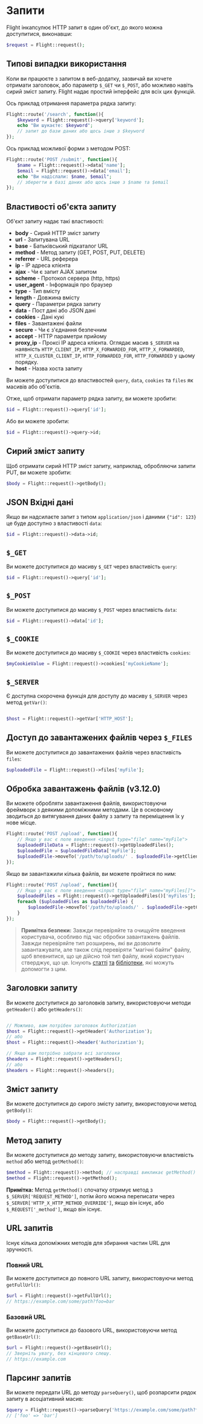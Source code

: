 # Запити

Flight інкапсулює HTTP запит в один об'єкт, до якого можна
доступитися, виконавши:

```php
$request = Flight::request();
```

## Типові випадки використання

Коли ви працюєте з запитом в веб-додатку, зазвичай ви
хочете отримати заголовок, або параметр `$_GET` чи `$_POST`, або можливо
навіть сирий зміст запиту. Flight надає простий інтерфейс для всіх цих функцій.

Ось приклад отримання параметра рядка запиту:

```php
Flight::route('/search', function(){
	$keyword = Flight::request()->query['keyword'];
	echo "Ви шукаєте: $keyword";
	// запит до бази даних або щось інше з $keyword
});
```

Ось приклад можливої форми з методом POST:

```php
Flight::route('POST /submit', function(){
	$name = Flight::request()->data['name'];
	$email = Flight::request()->data['email'];
	echo "Ви надіслали: $name, $email";
	// зберегти в базі даних або щось інше з $name та $email
});
```

## Властивості об'єкта запиту

Об'єкт запиту надає такі властивості:

- **body** - Сирий HTTP зміст запиту
- **url** - Запитувана URL
- **base** - Батьківський підкаталог URL
- **method** - Метод запиту (GET, POST, PUT, DELETE)
- **referrer** - URL реферера
- **ip** - IP адреса клієнта
- **ajax** - Чи є запит AJAX запитом
- **scheme** - Протокол сервера (http, https)
- **user_agent** - Інформація про браузер
- **type** - Тип вмісту
- **length** - Довжина вмісту
- **query** - Параметри рядка запиту
- **data** - Пост дані або JSON дані
- **cookies** - Дані кукі
- **files** - Завантажені файли
- **secure** - Чи є з'єднання безпечним
- **accept** - HTTP параметри прийому
- **proxy_ip** - Проксі IP адреса клієнта. Оглядає масив `$_SERVER` на наявність `HTTP_CLIENT_IP`, `HTTP_X_FORWARDED_FOR`, `HTTP_X_FORWARDED`, `HTTP_X_CLUSTER_CLIENT_IP`, `HTTP_FORWARDED_FOR`, `HTTP_FORWARDED` у цьому порядку.
- **host** - Назва хоста запиту

Ви можете доступитися до властивостей `query`, `data`, `cookies` та `files`
як масивів або об'єктів.

Отже, щоб отримати параметр рядка запиту, ви можете зробити:

```php
$id = Flight::request()->query['id'];
```

Або ви можете зробити:

```php
$id = Flight::request()->query->id;
```

## Сирий зміст запиту

Щоб отримати сирий HTTP зміст запиту, наприклад, обробляючи запити PUT,
ви можете зробити:

```php
$body = Flight::request()->getBody();
```

## JSON Вхідні дані

Якщо ви надсилаєте запит з типом `application/json` і даними `{"id": 123}`
це буде доступно з властивості `data`:

```php
$id = Flight::request()->data->id;
```

## `$_GET`

Ви можете доступитися до масиву `$_GET` через властивість `query`:

```php
$id = Flight::request()->query['id'];
```

## `$_POST`

Ви можете доступитися до масиву `$_POST` через властивість `data`:

```php
$id = Flight::request()->data['id'];
```

## `$_COOKIE`

Ви можете доступитися до масиву `$_COOKIE` через властивість `cookies`:

```php
$myCookieValue = Flight::request()->cookies['myCookieName'];
```

## `$_SERVER`

Є доступна скорочена функція для доступу до масиву `$_SERVER` через метод `getVar()`:

```php

$host = Flight::request()->getVar['HTTP_HOST'];
```

## Доступ до завантажених файлів через `$_FILES`

Ви можете доступитися до завантажених файлів через властивість `files`:

```php
$uploadedFile = Flight::request()->files['myFile'];
```

## Обробка завантажень файлів (v3.12.0)

Ви можете обробляти завантаження файлів, використовуючи фреймворк з деякими допоміжними методами. Це в основному 
зводиться до витягування даних файлу з запиту та переміщення їх у нове місце.

```php
Flight::route('POST /upload', function(){
	// Якщо у вас є поле введення <input type="file" name="myFile">
	$uploadedFileData = Flight::request()->getUploadedFiles();
	$uploadedFile = $uploadedFileData['myFile'];
	$uploadedFile->moveTo('/path/to/uploads/' . $uploadedFile->getClientFilename());
});
```

Якщо ви завантажили кілька файлів, ви можете пройтися по ним:

```php
Flight::route('POST /upload', function(){
	// Якщо у вас є поле введення <input type="file" name="myFiles[]">
	$uploadedFiles = Flight::request()->getUploadedFiles()['myFiles'];
	foreach ($uploadedFiles as $uploadedFile) {
		$uploadedFile->moveTo('/path/to/uploads/' . $uploadedFile->getClientFilename());
	}
});
```

> **Примітка безпеки:** Завжди перевіряйте та очищуйте введення користувача, особливо під час обробки завантажень файлів. Завжди перевіряйте тип розширень, які ви дозволите завантажувати, але також слід перевіряти "магічні байти" файлу, щоб впевнитися, що це дійсно той тип файлу, який користувач стверджує, що це. Існують [статті](https://dev.to/yasuie/php-file-upload-check-uploaded-files-with-magic-bytes-54oe) [та](https://amazingalgorithms.com/snippets/php/detecting-the-mime-type-of-an-uploaded-file-using-magic-bytes/) [бібліотеки](https://github.com/RikudouSage/MimeTypeDetector), які можуть допомогти з цим.

## Заголовки запиту

Ви можете доступитися до заголовків запиту, використовуючи методи `getHeader()` або `getHeaders()`:

```php

// Можливо, вам потрібен заголовок Authorization
$host = Flight::request()->getHeader('Authorization');
// або
$host = Flight::request()->header('Authorization');

// Якщо вам потрібно забрати всі заголовки
$headers = Flight::request()->getHeaders();
// або
$headers = Flight::request()->headers();
```

## Зміст запиту

Ви можете доступитися до сирого змісту запиту, використовуючи метод `getBody()`:

```php
$body = Flight::request()->getBody();
```

## Метод запиту

Ви можете доступитися до методу запиту, використовуючи властивість `method` або метод `getMethod()`:

```php
$method = Flight::request()->method; // насправді викликає getMethod()
$method = Flight::request()->getMethod();
```

**Примітка:** Метод `getMethod()` спочатку отримує метод з `$_SERVER['REQUEST_METHOD']`, потім його можна переписати 
через `$_SERVER['HTTP_X_HTTP_METHOD_OVERRIDE']`, якщо він існує, або `$_REQUEST['_method']`, якщо він існує.

## URL запитів

Існує кілька допоміжних методів для збирання частин URL для зручності.

### Повний URL

Ви можете доступитися до повного URL запиту, використовуючи метод `getFullUrl()`:

```php
$url = Flight::request()->getFullUrl();
// https://example.com/some/path?foo=bar
```
### Базовий URL

Ви можете доступитися до базового URL, використовуючи метод `getBaseUrl()`:

```php
$url = Flight::request()->getBaseUrl();
// Зверніть увагу, без кінцевого слешу.
// https://example.com
```

## Парсинг запитів

Ви можете передати URL до методу `parseQuery()`, щоб розпарсити рядок запиту в асоціативний масив:

```php
$query = Flight::request()->parseQuery('https://example.com/some/path?foo=bar');
// ['foo' => 'bar']
```